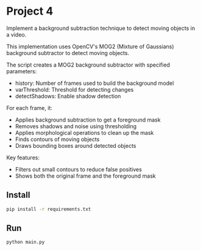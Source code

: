 # Project 4

Implement a background subtraction technique to detect moving objects in a video.

This implementation uses OpenCV's MOG2 (Mixture of Gaussians) background subtractor to detect moving objects.

The script creates a MOG2 background subtractor with specified parameters:
- history: Number of frames used to build the background model
- varThreshold: Threshold for detecting changes
- detectShadows: Enable shadow detection


For each frame, it:
- Applies background subtraction to get a foreground mask
- Removes shadows and noise using thresholding
- Applies morphological operations to clean up the mask
- Finds contours of moving objects
- Draws bounding boxes around detected objects


Key features:
- Filters out small contours to reduce false positives
- Shows both the original frame and the foreground mask

## Install
```sh
pip install -r requirements.txt
```

## Run
```sh
python main.py
```